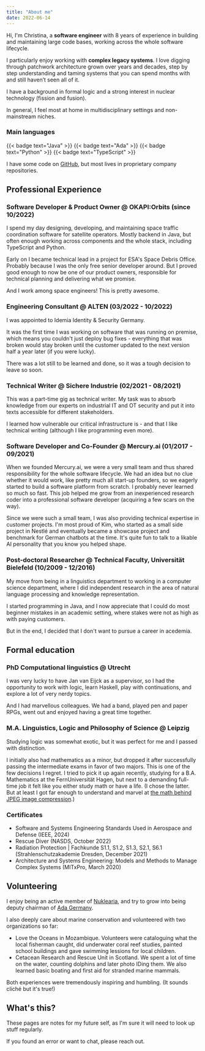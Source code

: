 ```yaml
---
title: "About me"
date: 2022-06-14
---
```


Hi, I'm Christina, a **software engineer** with 8 years of experience in building and maintaining large code bases, working across the whole software lifecycle.

I particularly enjoy working with **complex legacy systems**.
I love digging through patchwork architecture grown over years and decades,
step by step understanding and taming systems that you can spend months with and still haven’t seen all of it.

I have a background in formal logic and a strong interest in nuclear technology (fission and fusion).

In general, I feel most at home in multidisciplinary settings and non-mainstream niches.

### Main languages

{{< badge text="Java" >}}
{{< badge text="Ada" >}}
{{< badge text="Python" >}}
{{< badge text="TypeScript" >}}

I have some code on [GitHub](https://github.com/cunger/), but most lives in proprietary company repositories.

## Professional Experience

### Software Developer & Product Owner @ OKAPI:Orbits (since 10/2022)

I spend my day designing, developing, and maintaining space traffic coordination software for satellite operators. 
Mostly backend in Java, but often enough working across components and the whole stack, including TypeScript and Python.

Early on I became technical lead in a project for ESA's Space Debris Office. 
Probably because I was the only free senior developer around. 
But I proved good enough to now be one of our product owners, responsible for technical planning and delivering what we promise.

And I work among space engineers! This is pretty awesome.

### Engineering Consultant @ ALTEN (03/2022 - 10/2022)

I was appointed to Idemia Identity & Security Germany.

It was the first time I was working on software that was running on premise, which means you couldn't just deploy bug fixes - everything that was broken would stay broken until the customer updated to the next version half a year later (if you were lucky).

There was a lot still to be learned and done, so it was a tough decision to leave so soon.

### Technical Writer @ Sichere Industrie (02/2021 - 08/2021)

This was a part-time gig as technical writer. My task was to absorb knowledge from our experts on industrial IT and OT security and put it into texts accessible for different stakeholders. 

I learned how vulnerable our critical infrastructure is - and that I like technical writing (although I like programming even more).

### Software Developer and Co-Founder @ Mercury.ai (01/2017 - 09/2021)

When we founded Mercury.ai, we were a very small team and thus shared responsibility for the whole software lifecycle. We had an idea but no clue whether it would work, like pretty much all start-up founders, so we eagerly started to build a software platform from scratch. I probably never learned so much so fast. This job helped me grow from an inexperienced research coder into a professional software developer (acquiring a few scars on the way).

Since we were such a small team, I was also providing technical expertise in customer projects. I'm most proud of Kim, who started as a small side project in Nestlé and eventually became a showcase project and benchmark for German chatbots at the time. It's quite fun to talk to a likable AI personality that you know you helped shape.

### Post-doctoral Researcher @ Technical Faculty, Universität Bielefeld (10/2009 - 12/2016)

My move from being in a linguistics department to working in a computer science department, where I did independent research in the area of natural language processing and knowledge representation.

I started programming in Java, and I now appreciate that I could do most beginner mistakes in an academic setting, where stakes were not as high as with paying customers.

But in the end, I decided that I don't want to pursue a career in acedemia.

## Formal education

### PhD Computational linguistics @ Utrecht

I was very lucky to have Jan van Eijck as a supervisor, so I had the opportunity to work with logic, learn Haskell, play with continuations, and explore a lot of very nerdy topics.

And I had marvellous colleagues. We had a band, played pen and paper RPGs, went out and enjoyed having a great time together.

### M.A. Linguistics, Logic and Philosophy of Science @ Leipzig

Studying logic was somewhat exotic, but it was perfect for me and I passed with distinction.

I initially also had mathematics as a minor, but dropped it after successfully passing the intermediate exams in favor of two majors. This is one of the few decisions I regret. 
I tried to pick it up again recently, studying for a B.A. Mathematics at the FernUniversität Hagen, but next to a demanding full-time job it felt like you either study math or have a life.
(I chose the latter. But at least I got far enough to understand and marvel at [the math behind JPEG image compression](../notes/math/dct).)

### Certificates

* Software and Systems Engineering Standards Used in Aerospace and Defense (IEEE, 2024)
* Rescue Diver (NASDS, October 2022)
* Radiation Protection | Fachkunde S1.1, S1.2, S1.3, S2.1, S6.1 (Strahlenschutzakademie Dresden, December 2021)
* Architecture and Systems Engineering: Models and Methods to Manage Complex Systems (MITxPro, March 2020)

## Volunteering

I enjoy being an active member of [Nuklearia](https://nuklearia.de/),
and try to grow into being deputy chairman of [Ada Germany](https://ada-deutschland.de/).

I also deeply care about marine conservation and volunteered with two organizations so far:

* Love the Oceans in Mozambique. Volunteers were cataloguing what the local fisherman caught, did underwater coral reef studies, painted school buildings and gave swimming lessions for local children.
* Cetacean Research and Rescue Unit in Scotland. We spent a lot of time on the water, counting dolphins and later photo IDing them. We also learned basic boating and first aid for stranded marine mammals.

Both experiences were tremendously inspiring and humbling. (It sounds cliché but it's true!)

## What's this?

These pages are notes for my future self, as I'm sure it will need to look up stuff regularly.

If you found an error or want to chat, please reach out.
